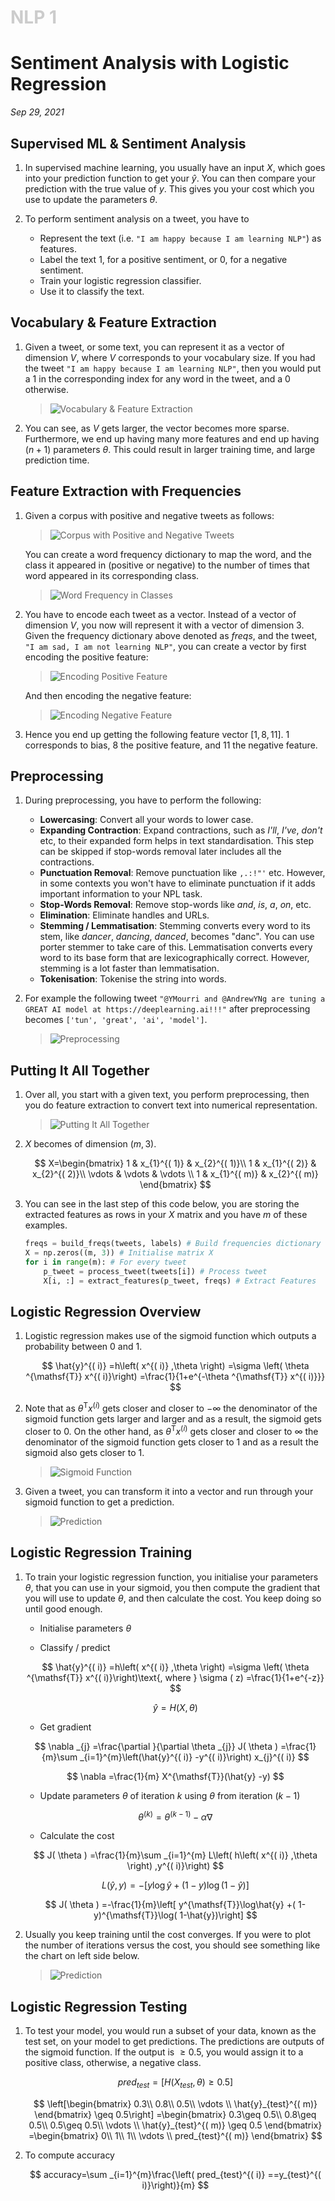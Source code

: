 <h1 style="color: #ccc">NLP 1</h1>

# Sentiment Analysis with Logistic Regression

*Sep 29, 2021*

## Supervised ML & Sentiment Analysis

1. In supervised machine learning, you usually have an input $X$, which goes into your prediction function to get your $\hat{y}$. You can then compare your prediction with the true value of $y$. This gives you your cost which you use to update the parameters $\theta$.

2. To perform sentiment analysis on a tweet, you have to

    - Represent the text (i.e. `"I am happy because I am learning NLP"`) as features.
    - Label the text $1$, for a positive sentiment, or $0$, for a negative sentiment.
    - Train your logistic regression classifier.
    - Use it to classify the text.

## Vocabulary & Feature Extraction

1. Given a tweet, or some text, you can represent it as a vector of dimension $V$, where $V$ corresponds to your vocabulary size. If you had the tweet `"I am happy because I am learning NLP"`, then you would put a $1$ in the corresponding index for any word in the tweet, and a $0$ otherwise.

    > ![Vocabulary & Feature Extraction](_media/nlp-1.png)

2. You can see, as $V$ gets larger, the vector becomes more sparse. Furthermore, we end up having many more features and end up having $(n + 1)$ parameters $\theta$. This could result in larger training time, and large prediction time.

## Feature Extraction with Frequencies

1. Given a corpus with positive and negative tweets as follows:

    > ![Corpus with Positive and Negative Tweets](_media/nlp-2.png)

    You can create a word frequency dictionary to map the word, and the class it appeared in (positive or negative) to the number of times that word appeared in its corresponding class.

    > ![Word Frequency in Classes](_media/nlp-3.png)

2. You have to encode each tweet as a vector. Instead of a vector of dimension $V$, you now will represent it with a vector of dimension $3$. Given the frequency dictionary above denoted as $freqs$, and the tweet, `"I am sad, I am not learning NLP"`, you can create a vector by first encoding the positive feature:

    > ![Encoding Positive Feature](_media/nlp-4.png)

    And then encoding the negative feature:

    > ![Encoding Negative Feature](_media/nlp-5.png)

3. Hence you end up getting the following feature vector $[1,8,11]$. $1$ corresponds to bias, $8$ the positive feature, and $11$ the negative feature.

## Preprocessing

1. During preprocessing, you have to perform the following:

    - **Lowercasing**: Convert all your words to lower case.
    - **Expanding Contraction**: Expand contractions, such as *I'll*, *I've*, *don't* etc, to their expanded form helps in text standardisation. This step can be skipped if stop-words removal later includes all the contractions.
    - **Punctuation Removal**: Remove punctuation like `,.:!"'` etc. However, in some contexts you won't have to eliminate punctuation if it adds important information to your NPL task.
    - **Stop-Words Removal**: Remove stop-words like *and*, *is*, *a*, *on*, etc.
    - **Elimination**: Eliminate handles and URLs.
    - **Stemming / Lemmatisation**: Stemming converts every word to its stem, like *dancer*, *dancing*, *danced*, becomes "danc". You can use porter stemmer to take care of this. Lemmatisation converts every word to its base form that are lexicographically correct. However, stemming is a lot faster than lemmatisation.
    - **Tokenisation**: Tokenise the string into words.

2. For example the following tweet `"@YMourri and @AndrewYNg are tuning a GREAT AI model at https://deeplearning.ai!!!"` after preprocessing becomes `['tun', 'great', 'ai', 'model']`.

    > ![Preprocessing](_media/nlp-6.png)

## Putting It All Together

1. Over all, you start with a given text, you perform preprocessing, then you do feature extraction to convert text into numerical representation.

    > ![Putting It All Together](_media/nlp-7.png)

2. $X$ becomes of dimension $(m, 3)$.

    $$
    X=\begin{bmatrix}
    1 & x_{1}^{( 1)} & x_{2}^{( 1)}\\
    1 & x_{1}^{( 2)} & x_{2}^{( 2)}\\
    \vdots  & \vdots  & \vdots \\
    1 & x_{1}^{( m)} & x_{2}^{( m)}
    \end{bmatrix}
    $$

3. You can see in the last step of this code below, you are storing the extracted features as rows in your $X$ matrix and you have $m$ of these examples.

    ```python
    freqs = build_freqs(tweets, labels) # Build frequencies dictionary
    X = np.zeros((m, 3)) # Initialise matrix X
    for i in range(m): # For every tweet
        p_tweet = process_tweet(tweets[i]) # Process tweet
        X[i, :] = extract_features(p_tweet, freqs) # Extract Features
    ```

## Logistic Regression Overview

1. Logistic regression makes use of the sigmoid function which outputs a probability between 0 and 1.

    $$
    \hat{y}^{( i)} =h\left( x^{( i)} ,\theta \right) =\sigma \left( \theta ^{\mathsf{T}} x^{( i)}\right) =\frac{1}{1+e^{-\theta ^{\mathsf{T}} x^{( i)}}}
    $$

2. Note that as $\theta ^{\mathsf{T} } x^{( i)}$ gets closer and closer to $-\infty$ the denominator of the sigmoid function gets larger and larger and as a result, the sigmoid gets closer to $0$. On the other hand, as $\theta ^{\mathsf{T} } x^{( i)}$ gets closer and closer to $\infty$ the denominator of the sigmoid function gets closer to 1 and as a result the sigmoid also gets closer to 1.

    > ![Sigmoid Function](_media/nlp-8.png)

3. Given a tweet, you can transform it into a vector and run through your sigmoid function to get a prediction.

    > ![Prediction](_media/nlp-9.png)

## Logistic Regression Training

1. To train your logistic regression function, you initialise your parameters $\theta$, that you can use in your sigmoid, you then compute the gradient that you will use to update $\theta$, and then calculate the cost. You keep doing so until good enough.

    - Initialise parameters $\theta$

    - Classify / predict

    $$
    \hat{y}^{( i)} =h\left( x^{( i)} ,\theta \right) =\sigma \left( \theta ^{\mathsf{T}} x^{( i)}\right)\text{, where } \sigma ( z) =\frac{1}{1+e^{-z}}
    $$

    $$
    \hat{y} =H( X,\theta )
    $$

    - Get gradient

    $$
    \nabla _{j} =\frac{\partial }{\partial \theta _{j}} J( \theta ) =\frac{1}{m}\sum _{i=1}^{m}\left(\hat{y}^{( i)} -y^{( i)}\right) x_{j}^{( i)}
    $$

    $$
    \nabla =\frac{1}{m} X^{\mathsf{T}}(\hat{y} -y)
    $$

    - Update parameters $\theta$ of iteration $k$ using $\theta$ from iteration $(k-1)$

    $$
    \theta ^{( k)} =\theta ^{( k-1)} -\alpha \nabla 
    $$

    - Calculate the cost

    $$
    J( \theta ) =\frac{1}{m}\sum _{i=1}^{m} L\left( h\left( x^{( i)} ,\theta \right) ,y^{( i)}\right)
    $$

    $$
    L(\hat{y} ,y) =-[ y\log\hat{y} +( 1-y)\log( 1-\hat{y})]
    $$

    $$
    J( \theta ) =-\frac{1}{m}\left[ y^{\mathsf{T}}\log\hat{y} +( 1-y)^{\mathsf{T}}\log( 1-\hat{y})\right]
    $$

2. Usually you keep training until the cost converges. If you were to plot the number of iterations versus the cost, you should see something like the chart on left side below.

    > ![Prediction](_media/nlp-10.png)

## Logistic Regression Testing

1. To test your model, you would run a subset of your data, known as the test set, on your model to get predictions. The predictions are outputs of the sigmoid function. If the output is $\geq 0.5$, you would assign it to a positive class, otherwise, a negative class.

    $$
    pred_{test} =[ H( X_{test} ,\theta ) \geq 0.5]
    $$

    $$
    \left[\begin{bmatrix}
    0.3\\
    0.8\\
    0.5\\
    \vdots \\
    \hat{y}_{test}^{( m)}
    \end{bmatrix} \geq 0.5\right] =\begin{bmatrix}
    0.3\geq 0.5\\
    0.8\geq 0.5\\
    0.5\geq 0.5\\
    \vdots \\
    \hat{y}_{test}^{( m)} \geq 0.5
    \end{bmatrix} =\begin{bmatrix}
    0\\
    1\\
    1\\
    \vdots \\
    pred_{test}^{( m)}
    \end{bmatrix}
    $$

2. To compute accuracy

    $$
    accuracy=\sum _{i=1}^{m}\frac{\left( pred_{test}^{( i)} ==y_{test}^{( i)}\right)}{m}
    $$
